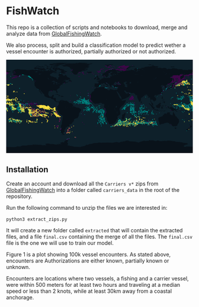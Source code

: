 # FishWatch

This repo is a collection of scripts and notebooks to download, merge and analyze data from [GlobalFishingWatch](https://globalfishingwatch.org/data-download/).

We also process, split and build a classification model to predict wether a vessel encounter is authorized, partially authorized or not authorized.

![Worldwide fishing activities](WorldMap.png)

## Installation

Create an account and download all the `Carriers v*` zips from [GlobalFishingWatch](https://globalfishingwatch.org/data-download/) into a folder called `carriers_data` in the root of the repository.

Run the following command to unzip the files we are interested in:

```
python3 extract_zips.py
```

It will create a new folder called `extracted` that will contain the extracted files, and a file `final.csv` containing the merge of all the files.
The `final.csv` file is the one we will use to train our model.



Figure 1 is a plot showing 100k vessel encounters. As stated above, encounters are Authorizations are either known, partially known or unknown. 

Encounters are locations where two vessels, a fishing and a carrier vessel, were within 500 meters for at least two hours and traveling at a median speed or less than 2 knots, while at least 30km away from a coastal anchorage.
